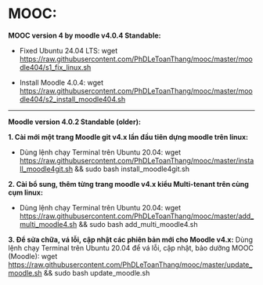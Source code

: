 # MOOC:

**MOOC version 4 by moodle v4.0.4 Standable:**

- Fixed Ubuntu 24.04 LTS: wget https://raw.githubusercontent.com/PhDLeToanThang/mooc/master/moodle404/s1_fix_linux.sh

- Install Moodle 4.0.4: wget https://raw.githubusercontent.com/PhDLeToanThang/mooc/master/moodle404/s2_install_moodle404.sh

<hr></hr>

**Moodle version 4.0.2 Standable (older):**

**1. Cài mới một trang Moodle git v4.x lần đầu tiên dựng moodle trên linux:**
- Dùng lệnh chạy Terminal trên Ubuntu 20.04: 
wget https://raw.githubusercontent.com/PhDLeToanThang/mooc/master/install_moodle4git.sh && sudo bash install_moodle4git.sh

**2. Cài bổ sung, thêm từng trang moodle v4.x kiểu Multi-tenant trên cùng cụm linux:**
- Dùng lệnh chạy Terminal trên Ubuntu 20.04: 
wget https://raw.githubusercontent.com/PhDLeToanThang/mooc/master/add_multi_moodle4.sh && sudo bash add_multi_moodle4.sh

**3. Để sửa chữa, vá lỗi, cập nhật các phiên bản mới cho Moodle v4.x:**
Dùng lệnh chạy Terminal trên Ubuntu 20.04 để vá lỗi, cập nhật, bảo dưỡng MOOC (Moodle):
wget https://raw.githubusercontent.com/PhDLeToanThang/mooc/master/update_moodle.sh && sudo bash update_moodle.sh
